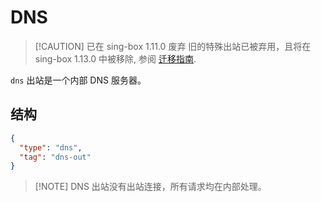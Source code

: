 # DNS

> [!CAUTION] 已在 sing-box 1.11.0 废弃
> 旧的特殊出站已被弃用，且将在 sing-box 1.13.0 中被移除, 参阅 [迁移指南](../../start/migration#迁移旧的特殊出站到规则动作).

`dns` 出站是一个内部 DNS 服务器。

## 结构

```json
{
  "type": "dns",
  "tag": "dns-out"
}
```

> [!NOTE] DNS 出站没有出站连接，所有请求均在内部处理。
